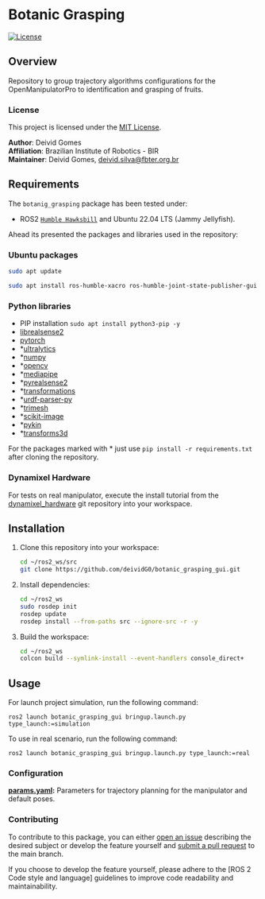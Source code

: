# **Botanic Grasping**  
[![License](https://img.shields.io/badge/license-MIT-green.svg)](LICENSE)

## **Overview**
Repository to group trajectory algorithms configurations for the OpenManipulatorPro to identification and grasping of fruits.

### **License**

This project is licensed under the [MIT License](LICENSE).

**Author**: Deivid Gomes\
**Affiliation**: Brazilian Institute of Robotics - BIR\
**Maintainer**: Deivid Gomes, deivid.silva@fbter.org.br

## **Requirements**

The `botanig_grasping` package has been tested under:

- ROS2 [`Humble Hawksbill`](https://docs.ros.org/en/humble/Releases/Release-Humble-Hawksbill.html) and Ubuntu 22.04 LTS (Jammy Jellyfish).

Ahead its presented the packages and libraries used in the repository:
### Ubuntu packages

```bash
sudo apt update
```
```bash
sudo apt install ros-humble-xacro ros-humble-joint-state-publisher-gui ros-humble-gazebo-ros-pkgs ros-humble-gazebo-ros2-control ros-humble-ros2-control ros-humble-ros2-controllers liboctomap-dev libfcl-dev
```

### Python libraries
- PIP installation `sudo apt install python3-pip -y`
- [librealsense2](https://github.com/IntelRealSense/librealsense/blob/master/doc/installation.md)
- [pytorch](https://pytorch.org/)
- *[ultralytics](https://pypi.org/project/ultralytics/)
- *[numpy](https://pypi.org/project/numpy/)
- *[opencv](https://pypi.org/project/opencv-python/)
- *[mediapipe](https://pypi.org/project/mediapipe/)
- *[pyrealsense2](https://pypi.org/project/pyrealsense2/)
- *[transformations](https://pypi.org/project/transformations/)
- *[urdf-parser-py](https://pypi.org/project/urdf-parser-py/)
- *[trimesh](https://pypi.org/project/trimesh/)
- *[scikit-image](https://pypi.org/project/scikit-image/)
- *[pykin](https://github.com/jdj2261/pykin/)
- *[transforms3d](https://pypi.org/project/transforms3d/)

For the packages marked with * just use `pip install -r requirements.txt` after cloning the repository.

### Dynamixel Hardware

For tests on real manipulator, execute the install tutorial from the [dynamixel_hardware](https://github.com/dynamixel-community/dynamixel_hardware) git repository into your workspace.

## **Installation**
1. Clone this repository into your workspace:
    ```bash
    cd ~/ros2_ws/src
    git clone https://github.com/deividG0/botanic_grasping_gui.git
    ```
2. Install dependencies:
    ```bash
    cd ~/ros2_ws
    sudo rosdep init
    rosdep update
    rosdep install --from-paths src --ignore-src -r -y
    ```
3. Build the workspace:
    ```bash
    cd ~/ros2_ws
    colcon build --symlink-install --event-handlers console_direct+
    ```

## **Usage**

For launch project simulation, run the following command:

```
ros2 launch botanic_grasping_gui bringup.launch.py type_launch:=simulation
```

To use in real scenario, run the following command:
```
ros2 launch botanic_grasping_gui bringup.launch.py type_launch:=real
```

### **Configuration**

**[params.yaml](botanic_grasping_gui/config/params.yaml):** Parameters for trajectory planning for the manipulator and default poses.

### **Contributing**

To contribute to this package, you can either [open an issue](https://github.com/deividG0/botanic-grasping/issues) describing the desired subject or develop the feature yourself and [submit a pull request](https://github.com/deividG0/botanic-grasping/pulls) to the main branch.

If you choose to develop the feature yourself, please adhere to the [ROS 2 Code style and language] guidelines to improve code readability and maintainability.

